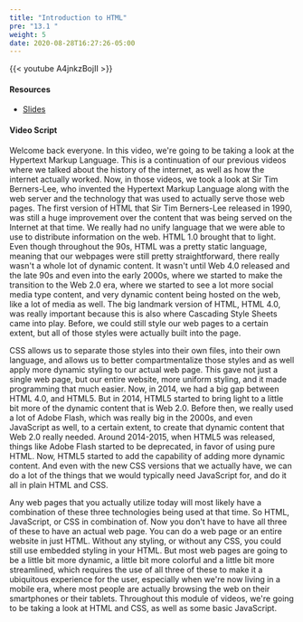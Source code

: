```yaml
---
title: "Introduction to HTML"
pre: "13.1 "
weight: 5
date: 2020-08-28T16:27:26-05:00
---
```


{{< youtube A4jnkzBojII >}}


#### Resources
* [Slides](../slides/13-WebProgramming1-cc.pdf)

#### Video Script

Welcome back everyone. In this video, we're going to be taking a look at the Hypertext Markup Language. This is a continuation of our previous videos where we talked about the history of the internet, as well as how the internet actually worked. Now, in those videos, we took a look at Sir Tim Berners-Lee, who invented the Hypertext Markup Language along with the web server and the technology that was used to actually serve those web pages. The first version of HTML that Sir Tim Berners-Lee released in 1990, was still a huge improvement over the content that was being served on the Internet at that time. We really had no unify language that we were able to use to distribute information on the web. HTML 1.0 brought that to light. Even though throughout the 90s, HTML was a pretty static language, meaning that our webpages were still pretty straightforward, there really wasn't a whole lot of dynamic content. It wasn't until Web 4.0 released and the late 90s and even into the early 2000s, where we started to make the transition to the Web 2.0 era, where we started to see a lot more social media type content, and very dynamic content being hosted on the web, like a lot of media as well. The big landmark version of HTML, HTML 4.0, was really important because this is also where Cascading Style Sheets came into play. Before, we could still style our web pages to a certain extent, but all of those styles were actually built into the page. 

CSS allows us to separate those styles into their own files, into their own language, and allows us to better compartmentalize those styles and as well apply more dynamic styling to our actual web page. This gave not just a single web page, but our entire website, more uniform styling, and it made programming that much easier. Now, in 2014, we had a big gap between HTML 4.0, and HTML5. But in 2014, HTML5 started to bring light to a little bit more of the dynamic content that is Web 2.0. Before then, we really used a lot of Adobe Flash, which was really big in the 2000s, and even JavaScript as well, to a certain extent, to create that dynamic content that Web 2.0 really needed. Around 2014-2015, when HTML5 was released, things like Adobe Flash started to be deprecated, in favor of using pure HTML. Now, HTML5 started to add the capability of adding more dynamic content. And even with the new CSS versions that we actually have, we can do a lot of the things that we would typically need JavaScript for, and do it all in plain HTML and CSS. 

Any web pages that you actually utilize today will most likely have a combination of these three technologies being used at that time. So HTML, JavaScript, or CSS in combination of. Now you don't have to have all three of these to have an actual web page. You can do a web page or an entire website in just HTML. Without any styling, or without any CSS, you could still use embedded styling in your HTML. But most web pages are going to be a little bit more dynamic, a little bit more colorful and a little bit more streamlined, which requires the use of all three of these to make it a ubiquitous experience for the user, especially when we're now living in a mobile era, where most people are actually browsing the web on their smartphones or their tablets. Throughout this module of videos, we're going to be taking a look at HTML and CSS, as well as some basic JavaScript. 
